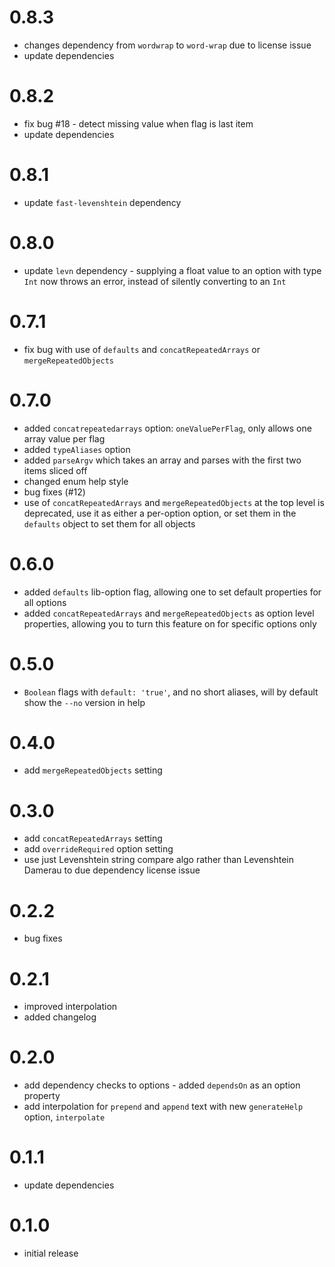 # 0.8.3

- changes dependency from `wordwrap` to `word-wrap` due to license issue
- update dependencies

# 0.8.2

- fix bug #18 - detect missing value when flag is last item
- update dependencies

# 0.8.1

- update `fast-levenshtein` dependency

# 0.8.0

- update `levn` dependency - supplying a float value to an option with type `Int` now throws an error, instead of silently converting to an `Int`

# 0.7.1

- fix bug with use of `defaults` and `concatRepeatedArrays` or `mergeRepeatedObjects`

# 0.7.0

- added `concatrepeatedarrays` option: `oneValuePerFlag`, only allows one array value per flag
- added `typeAliases` option
- added `parseArgv` which takes an array and parses with the first two items sliced off
- changed enum help style
- bug fixes (#12)
- use of `concatRepeatedArrays` and `mergeRepeatedObjects` at the top level is deprecated, use it as either a per-option option, or set them in the `defaults` object to set them for all objects

# 0.6.0

- added `defaults` lib-option flag, allowing one to set default properties for all options
- added `concatRepeatedArrays` and `mergeRepeatedObjects` as option level properties, allowing you to turn this feature on for specific options only

# 0.5.0

- `Boolean` flags with `default: 'true'`, and no short aliases, will by default show the `--no` version in help

# 0.4.0

- add `mergeRepeatedObjects` setting

# 0.3.0

- add `concatRepeatedArrays` setting
- add `overrideRequired` option setting
- use just Levenshtein string compare algo rather than Levenshtein Damerau to due dependency license issue

# 0.2.2

- bug fixes

# 0.2.1

- improved interpolation
- added changelog

# 0.2.0

- add dependency checks to options - added `dependsOn` as an option property
- add interpolation for `prepend` and `append` text with new `generateHelp` option, `interpolate`

# 0.1.1

- update dependencies

# 0.1.0

- initial release
